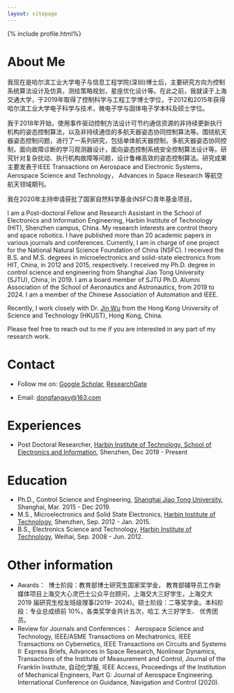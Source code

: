 ```yaml
---
layout: sitepage
---
```


[comment]: # (Insert my picture)
{% include profile.html%}

[comment]: # (Insert my resume below)

# About Me

我现在是哈尔滨工业大学电子与信息工程学院(深圳)博士后，主要研究方向为控制系统算法设计及仿真，测绘策略规划，星座优化设计等。在此之前，我就读于上海交通大学，于2019年取得了控制科学与工程工学博士学位，于2012和2015年获得哈尔滨工业大学电子科学与技术，微电子学与固体电子学本科及硕士学位。

我于2018年开始，使用事件驱动控制方法设计可节约通信资源的非持续更新执行机构的姿态控制算法，以及非持续通信的多航天器姿态协同控制算法等。围绕航天器姿态控制问题，进行了一系列研究，包括单体航天器控制，多航天器姿态协同控制，面向故障诊断的学习观测器设计，面向姿态控制系统安全控制算法设计等。研究针对复杂扰动、执行机构故障等问题，设计鲁棒高效的姿态控制算法。研究成果主要发表于IEEE Transactions on Aerospace and Electronic Systems，Aerospace Science and Technology， Advances in Space Research 等航空航天领域期刊。

我在2020年主持申请获批了国家自然科学基金(NSFC)青年基金项目。


<!--
复制了师傅的主页，我还在修改中....[[My CV in PDF]]({{site.url}}/YuJiangCV.pdf) 
-->

I am a Post-doctoral Fellow and Research Assistant in the School of Electronics and Information Engineering, Harbin Institute of Technology (HIT), Shenzhen campus, China. My research interests are control theory and space robotics. I have published more than 20 academic papers in various journals and conferences. Currently, I am in charge of one project for the National Natural Science Foundation of China (NSFC). I received the B.S. and M.S. degrees in microelectronics and solid-state electronics from HIT, China, in 2012 and 2015, respectively. I received my Ph.D. degree in control science and engineering from Shanghai Jiao Tong University (SJTU), China, in 2019. I am a board member of SJTU Ph.D. Alumni Association of the School of Aeronautics and Astronautics, from 2019 to 2024. I am a member of the Chinese Association of Automation and IEEE.

Recently, I work closely with Dr. [Jin Wu](https://zarathustr.github.io/) from the Hong Kong University of Science and Technology (HKUST), Hong Kong, China.

Please feel free to reach out to me if you are interested in any part of my research work.

# Contact
* Follow me on:
[Google Scholar](https://scholar.google.com/citations?user=oHzlz50AAAAJ&hl),
[ResearchGate](https://www.researchgate.net/profile/Chengxi_Zhang5)

* Email: <a href="mailto:dongfangxy@163.com"><span style="line-height:2;">dongfangxy@163.com</span>


# Experiences
* Post Doctoral Researcher,  <a href="https://dongfangxy.github.io/">Harbin Institute of Technology, School of Electronics and Information</a>, Shenzhen, Dec 2019 - Present


# Education
* Ph.D., Control Science and Engineering, <a href="https://dongfangxy.github.io/">Shanghai Jiao Tong University</a>, Shanghai, Mar. 2015 - Dec 2019. 
* M.S., Microelectronics and Solid State Electronics, <a href="https://dongfangxy.github.io/">Harbin Institute of Technology</a>, Shenzhen, Sep. 2012 - Jan. 2015. 
* B.S., Electronics Science and Technology, <a href="https://dongfangxy.github.io/">Harbin Institute of Technology</a>, Weihai, Sep. 2008 - Jun. 2012.

# Other information
* Awards：&nbsp;
博士阶段：教育部博士研究生国家奖学金， 教育部辅导员工作新媒体项目上海交大心灵巴士公众平台顾问，上海交大三好学生，上海交大 2019 届研究生校友班级理事(2019-
2024)。硕士阶段：二等奖学金。本科阶段：专业总成绩前 10%，各类奖学金共计五次，哈工
大三好学生、 优秀团员。
* Review for  Journals and Conferences：&nbsp;
Aerospace Science and Technology, IEEE/ASME Transactions on Mechatronics, IEEE Transactions on Cybernetics, IEEE Transactions on Circuits and Systems II: Express Briefs, Advances in Space Research, Nonlinear Dynamics, Transactions of the Institute of Measurement and Control, Journal of the Franklin Institute, 自动化学报, IEEE Access, 
Proceedings of the Institution of Mechanical Engineers, Part G: Journal of Aerospace Engineering.
International Conference on Guidance, Navigation and Control (2020).



